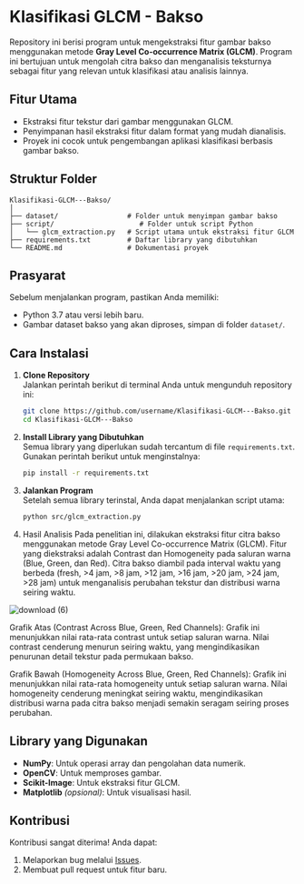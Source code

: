 # Klasifikasi GLCM - Bakso  
Repository ini berisi program untuk mengekstraksi fitur gambar bakso menggunakan metode **Gray Level Co-occurrence Matrix (GLCM)**. Program ini bertujuan untuk mengolah citra bakso dan menganalisis teksturnya sebagai fitur yang relevan untuk klasifikasi atau analisis lainnya.  

## Fitur Utama  
- Ekstraksi fitur tekstur dari gambar menggunakan GLCM.  
- Penyimpanan hasil ekstraksi fitur dalam format yang mudah dianalisis.  
- Proyek ini cocok untuk pengembangan aplikasi klasifikasi berbasis gambar bakso.  

## Struktur Folder  
```
Klasifikasi-GLCM---Bakso/
│
├── dataset/                 # Folder untuk menyimpan gambar bakso
├── script/                     # Folder untuk script Python
│   └── glcm_extraction.py   # Script utama untuk ekstraksi fitur GLCM
├── requirements.txt         # Daftar library yang dibutuhkan
└── README.md                # Dokumentasi proyek
```

## Prasyarat  
Sebelum menjalankan program, pastikan Anda memiliki:  
- Python 3.7 atau versi lebih baru.  
- Gambar dataset bakso yang akan diproses, simpan di folder `dataset/`.  

## Cara Instalasi  
1. **Clone Repository**  
   Jalankan perintah berikut di terminal Anda untuk mengunduh repository ini:  
   ```bash
   git clone https://github.com/username/Klasifikasi-GLCM---Bakso.git
   cd Klasifikasi-GLCM---Bakso
   ```  

2. **Install Library yang Dibutuhkan**  
   Semua library yang diperlukan sudah tercantum di file `requirements.txt`. Gunakan perintah berikut untuk menginstalnya:  
   ```bash
   pip install -r requirements.txt
   ```  

3. **Jalankan Program**  
   Setelah semua library terinstal, Anda dapat menjalankan script utama:  
   ```bash
   python src/glcm_extraction.py
   ```

4. Hasil Analisis
Pada penelitian ini, dilakukan ekstraksi fitur citra bakso menggunakan metode Gray Level Co-occurrence Matrix (GLCM). Fitur yang diekstraksi adalah Contrast dan Homogeneity pada saluran warna (Blue, Green, dan Red). Citra bakso diambil pada interval waktu yang berbeda (fresh, >4 jam, >8 jam, >12 jam, >16 jam, >20 jam, >24 jam, >28 jam) untuk menganalisis perubahan tekstur dan distribusi warna seiring waktu.

![download (6)](https://github.com/user-attachments/assets/e4d8f572-93c1-4dd6-bc4c-2278a3ada58d)

Grafik Atas (Contrast Across Blue, Green, Red Channels):
Grafik ini menunjukkan nilai rata-rata contrast untuk setiap saluran warna. Nilai contrast cenderung menurun seiring waktu, yang mengindikasikan penurunan detail tekstur pada permukaan bakso.

Grafik Bawah (Homogeneity Across Blue, Green, Red Channels):
Grafik ini menunjukkan nilai rata-rata homogeneity untuk setiap saluran warna. Nilai homogeneity cenderung meningkat seiring waktu, mengindikasikan distribusi warna pada citra bakso menjadi semakin seragam seiring proses perubahan.



## Library yang Digunakan  
- **NumPy**: Untuk operasi array dan pengolahan data numerik.  
- **OpenCV**: Untuk memproses gambar.  
- **Scikit-Image**: Untuk ekstraksi fitur GLCM.  
- **Matplotlib** *(opsional)*: Untuk visualisasi hasil.  

## Kontribusi  
Kontribusi sangat diterima! Anda dapat:  
1. Melaporkan bug melalui [Issues](https://github.com/username/Klasifikasi-GLCM---Bakso/issues).  
2. Membuat pull request untuk fitur baru.  

